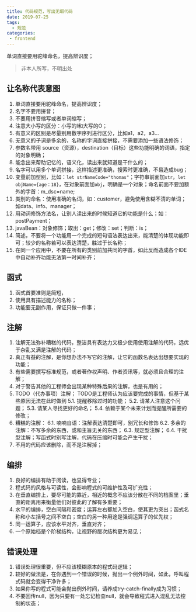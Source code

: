 ```yaml
---
title: 代码规范，写出无暇代码
date: 2019-07-25
tags:
  - 规范
categories:
 - frontend
---
```


单词直接要用驼峰命名，提高辨识度；
<!-- more -->

> 非本人所写，不明出处

## 让名称代表意图
1. 单词直接要用驼峰命名，提高辨识度；
2. 名字不要用拼音；
3. 不要用拼音缩写或者单词缩写；
4. 注意大小写的区分：小写的l和大写的O；
5. 有意义的区别是尽量别用数字序列进行区分，比如a1，a2，a3...
6. 无意义的子词是多余的，名称的字词直接拼接，不需要添加一些语法修饰；
7. 参数名带用 source（资源），destination（目标）这些功能明确的词语，指定的对象明确；
8. 能念出来帮助记忆的，语义化，读出来就知道是干什么的；
9. 名字可以用多个单词拼接，这样描述更准确，搜索时更准确，不易造成bug；
10. 变量前加型别，比如：`let strNameCode="thomas"`；字符串前面加`str`，`let objName={age：18}`，在对象前面加`obj`，明确是一个对象；命名前面不要加额外的字首：m_dsc=name;
11. 类别的命名：使用准确的名词，如：customer，避免使用含糊不清的单词；如data、info、manager；
12. 用动词修饰方法名，让别人读出来的时候知道它的功能是什么；如：postPayment；
13. javaBean：对象修饰；取出：get；修改：set；判断：is；
14. 简述，不要将一个功能用一个完成的短句语法表达出来，能清楚的体现功能即可；较少的名称若可以表达清楚，胜过于长名称；
15. 在同一个应用中，不要在所有的类别前加共同的字首，如此反而造成各个IDE中自动补齐功能无法第一时间补齐；

## 函式
1. 函式首要准则是简短，
2. 使用具有描述能力的名称；
3. 功能要无副作用，保证只做一件事；

## 注解
1. 注解无法弥补糟糕的代码，整洁具有表达力又极少使用使用注解的代码，远优于杂乱又满是注解的代码；
2. 真正有益的注解，是你想办法不写它的注解，让它的函数名表达出想要实现的功能；
3. 有些需要撰写标准规范，或者著作权声明、作者资讯等，就必须且合理的注解；
4. 对于警告其他的工程师会出现某种特殊后果的注解，也是有用的；
5. TODO（代办事项）注解；
  TODO是工程师认为应该要完成的事情，但基于某些原因无法在此时做到
  5.1. 提醒移除过时的功能；
  5.2. 请某人注意这个问题；
  5.3. 请某人寻找更好的命名；
  5.4. 依赖于某个未来计划而提醒所需要的修改；
6. 糟糕的注解：
  6.1. 喃喃自语：注解表达清楚即可，别冗长和修饰
  6.2. 多余的注解：不写多余的东西，或和主旨无关的东西；
  6.3. 规定型注解；
  6.4. 干扰型注解；写函式时别写注解，代码在压缩时可能会产生干扰；
7. 不用的代码应该删除，而不是注解掉；

## 编排
1. 良好的编排有助于阅读，也显得专业；
2. 程式码的风格与可读性，会影响程式的可维护性及可扩充性；
3. 在垂直编排上，要尽可能的靠近，相近的概念不应该分散在不同的档案里；垂直的距离用来衡量他们对彼此的了解有多重要；
4. 水平的编排，空白间隔和密度；运算左右都加入空白，使其更为突出；函式名称和小左括号之间不空白；空白的另一种用途是强调运算子的优先权；
5. 同一运算子，应该水平对齐，垂直对齐；
6. 一个原始档是个阶梯结构，让视野的层次结构更为易见；

## 错误处理
1. 错误处理很重要，但不应该模糊原本的程式码逻辑；
2. 较好的做法是，在你遇到一个错误的时候，抛出一个例外时间，如此，呼叫程式码就会变得干净许多；
3. 如果你写的程式可能会抛出例外时间，请养成try-catch-finally成为习惯；
4. 不要回传null，因为只要有一处忘记检查null，就会导致程式进入混乱无法控制的状态；
